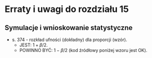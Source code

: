 # Erraty i uwagi do rozdziału 15          #
## Symulacje i wnioskowanie statystyczne ##


* s. 374 - rozkład ufności (dokładny) dla proporcji (wzór).
   * JEST: $1+\beta/2$.
   * POWINNO BYĆ: $1-\beta/2$ (kod źródłowy poniżej wzoru jest OK).

